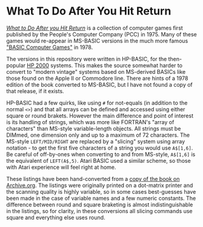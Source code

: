 # What To Do After You Hit Return

*[What to Do After you Hit Return](https://archive.org/details/Whattodoafteryouhitreturn/mode/2up)* is a collection of computer games first published by the People's Computer Company (PCC) in 1975. Many of these games would re-appear in MS-BASIC versions in the much more famous ["BASIC Computer Games"](https://github.com/GReaperEx/bcg) in 1978.

The versions in this repository were written in HP-BASIC, for the then-popular [HP 2000](https://en.wikipedia.org/wiki/HP_2100) systems. This makes the source somewhat harder to convert to "modern vintage" systems based on MS-derived BASICs like those found on the Apple II or Commodore line. There are hints of a 1978 edition of the book converted to MS-BASIC, but I have not found a copy of that release, if it exists.

HP-BASIC had a few quirks, like using `#` for not-equals (in addition to the normal `<>`) and that all arrays can be defined and accessed using either square or round brakets. However the main difference and point of interest is its handling of strings, which was more like FORTRAN's "array of characters" than MS-style variable-length objects. All strings must be DIMmed, one dimension only and up to a maximum of 72 characters. The MS-style `LEFT/MID/RIGHT` are replaced by a "slicing" system using array notation - to get the first five characters of a string you would use `A$[1,6]`. Be careful of off-by-ones when converting to and from MS-style, `A$[1,6]` is the equivalent of `LEFT(A$,5)`. Atari BASIC used a similar scheme, so those with Atari experience will feel right at home.

These listings have been hand-converted from a [copy of the book on Archive.org](https://archive.org/details/Whattodoafteryouhitreturn). The listings were originally printed on a dot-matrix printer and the scanning quality is highly variable, so in some cases best-guesses have been made in the case of variable names and a few numeric constants. The difference between round and square braketing is almost indistinguishable in the listings, so for clarity, in these conversions all slicing commands use square and everything else uses round.
